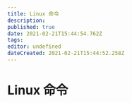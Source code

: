 ```yaml
---
title: Linux 命令
description: 
published: true
date: 2021-02-21T15:44:54.762Z
tags: 
editor: undefined
dateCreated: 2021-02-21T15:44:52.258Z
---
```


# Linux 命令